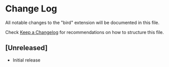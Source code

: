 # Change Log

All notable changes to the "bird" extension will be documented in this file.

Check [Keep a Changelog](http://keepachangelog.com/) for recommendations on how to structure this file.

## [Unreleased]

- Initial release